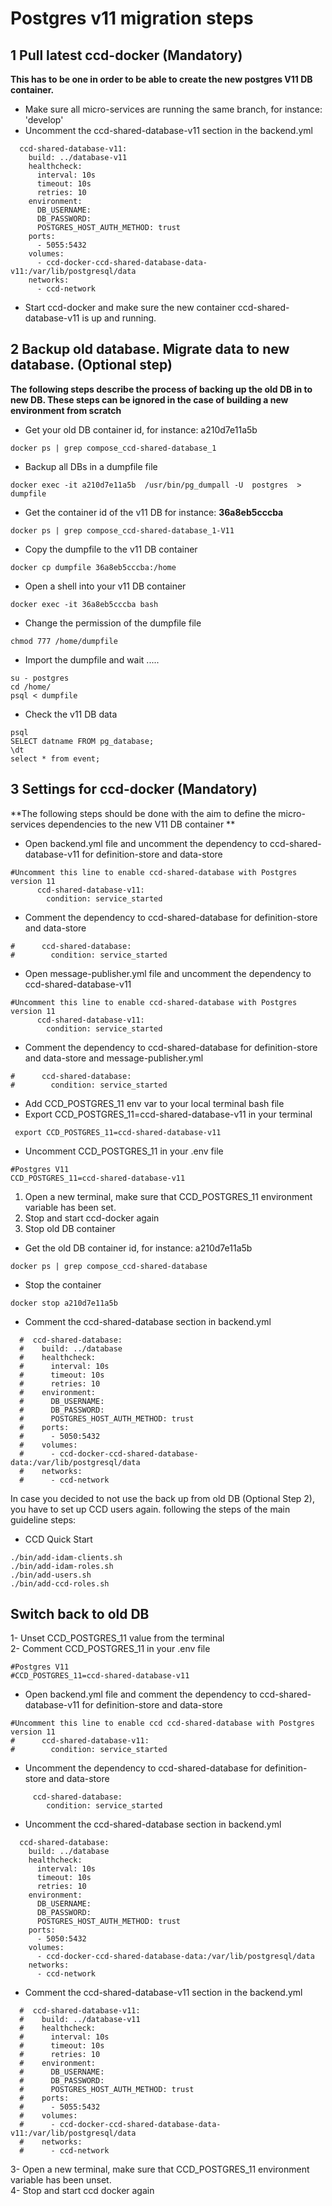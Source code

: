 # Postgres v11 migration steps

##  1 Pull latest ccd-docker (Mandatory)

**This has to be one in order to be able to create the new postgres V11 DB container.**

* Make sure all micro-services are running the same branch, for instance: 'develop'
* Uncomment the ccd-shared-database-v11 section in the backend.yml

````
  ccd-shared-database-v11:
    build: ../database-v11
    healthcheck:
      interval: 10s
      timeout: 10s
      retries: 10
    environment:
      DB_USERNAME:
      DB_PASSWORD:
      POSTGRES_HOST_AUTH_METHOD: trust
    ports:
      - 5055:5432
    volumes:
      - ccd-docker-ccd-shared-database-data-v11:/var/lib/postgresql/data
    networks:
      - ccd-network

````
* Start ccd-docker and make sure the new container ccd-shared-database-v11 is up and running.

## 2  Backup old database. Migrate data to new database. (Optional step)

**The following steps describe the process of backing up the old DB in to new DB.
These steps can be ignored in the case of building a new environment from scratch**

* Get your old DB container id, for instance: a210d7e11a5b
```
docker ps | grep compose_ccd-shared-database_1
```
* Backup all DBs in a dumpfile file
```
docker exec -it a210d7e11a5b  /usr/bin/pg_dumpall -U  postgres  > dumpfile
```
* Get the container id of the v11 DB for instance: **36a8eb5cccba**
```
docker ps | grep compose_ccd-shared-database_1-V11
````
* Copy the dumpfile to the v11 DB container
```
docker cp dumpfile 36a8eb5cccba:/home
```
* Open a shell into your v11 DB container
```
docker exec -it 36a8eb5cccba bash
```
* Change the permission of the dumpfile file
```
chmod 777 /home/dumpfile
```
* Import the dumpfile and wait .....
```$xslt
su - postgres
cd /home/
psql < dumpfile

```
* Check the v11 DB data
```$xslt
psql
SELECT datname FROM pg_database;
\dt
select * from event;

```

##  3 Settings for ccd-docker (Mandatory)

**The following steps should be done with the aim to define the micro-services dependencies to the new V11 DB container **

* Open backend.yml file and uncomment the dependency to ccd-shared-database-v11 for definition-store and data-store  
```$xslt
#Uncomment this line to enable ccd-shared-database with Postgres version 11
      ccd-shared-database-v11:
        condition: service_started
```
* Comment the dependency to ccd-shared-database for definition-store and data-store

```$xslt
#      ccd-shared-database:
#        condition: service_started
```
* Open message-publisher.yml file and uncomment the dependency to ccd-shared-database-v11  
```$xslt
#Uncomment this line to enable ccd-shared-database with Postgres version 11
      ccd-shared-database-v11:
        condition: service_started
```
* Comment the dependency to ccd-shared-database for definition-store and data-store and message-publisher.yml

```$xslt
#      ccd-shared-database:
#        condition: service_started
```

* Add CCD_POSTGRES_11 env var to your local terminal bash file
* Export CCD_POSTGRES_11=ccd-shared-database-v11 in your terminal 
```$xslt
 export CCD_POSTGRES_11=ccd-shared-database-v11
```
* Uncomment CCD_POSTGRES_11 in your .env file
````
#Postgres V11
CCD_POSTGRES_11=ccd-shared-database-v11
````

1) Open a new terminal, make sure that CCD_POSTGRES_11 environment variable has been set.
2) Stop and start ccd-docker again
3) Stop old DB container

* Get the old DB container id, for instance: a210d7e11a5b
```
docker ps | grep compose_ccd-shared-database
```

* Stop the container
```
docker stop a210d7e11a5b
```
* Comment the ccd-shared-database section in backend.yml
````
  #  ccd-shared-database:
  #    build: ../database
  #    healthcheck:
  #      interval: 10s
  #      timeout: 10s
  #      retries: 10
  #    environment:
  #      DB_USERNAME:
  #      DB_PASSWORD:
  #      POSTGRES_HOST_AUTH_METHOD: trust
  #    ports:   
  #      - 5050:5432
  #    volumes:
  #      - ccd-docker-ccd-shared-database-data:/var/lib/postgresql/data
  #    networks:
  #      - ccd-network      

````

In case you decided to not use the back up from old DB  (Optional Step 2), you have to set up CCD users again. following the steps of the main guideline 
steps: 
* CCD Quick Start
```
./bin/add-idam-clients.sh
./bin/add-idam-roles.sh
./bin/add-users.sh
./bin/add-ccd-roles.sh
```

## Switch back to old DB

1- Unset CCD_POSTGRES_11 value from the terminal <br>
2- Comment CCD_POSTGRES_11 in your .env file
```
#Postgres V11
#CCD_POSTGRES_11=ccd-shared-database-v11
````

* Open backend.yml file and comment the dependency to ccd-shared-database-v11 for definition-store and data-store  
```$xslt
#Uncomment this line to enable ccd ccd-shared-database with Postgres version 11
#      ccd-shared-database-v11:
#        condition: service_started
```
* Uncomment the dependency to ccd-shared-database for definition-store and data-store

```$xslt
     ccd-shared-database:
        condition: service_started
```
* Uncomment the ccd-shared-database section in backend.yml
````
  ccd-shared-database:
    build: ../database
    healthcheck:
      interval: 10s
      timeout: 10s
      retries: 10
    environment:
      DB_USERNAME:
      DB_PASSWORD:
      POSTGRES_HOST_AUTH_METHOD: trust
    ports:
      - 5050:5432
    volumes:
      - ccd-docker-ccd-shared-database-data:/var/lib/postgresql/data
    networks:
      - ccd-network

````
* Comment the ccd-shared-database-v11 section in the backend.yml

````
  #  ccd-shared-database-v11:
  #    build: ../database-v11
  #    healthcheck:
  #      interval: 10s
  #      timeout: 10s
  #      retries: 10
  #    environment:
  #      DB_USERNAME:
  #      DB_PASSWORD:
  #      POSTGRES_HOST_AUTH_METHOD: trust
  #    ports:
  #      - 5055:5432
  #    volumes:
  #      - ccd-docker-ccd-shared-database-data-v11:/var/lib/postgresql/data
  #    networks:
  #      - ccd-network

````

3- Open a new terminal, make sure that CCD_POSTGRES_11 environment variable has been unset. <br>
4- Stop and start ccd docker again

